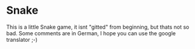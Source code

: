 # Snake
This is a little Snake game, it isnt "gitted" from beginning, but thats not so bad. Some comments are in German, I hope you can use the google translator ;-)
